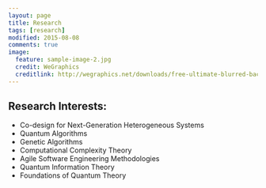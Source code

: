 ```yaml
---
layout: page
title: Research
tags: [research]
modified: 2015-08-08
comments: true
image:
  feature: sample-image-2.jpg
  credit: WeGraphics
  creditlink: http://wegraphics.net/downloads/free-ultimate-blurred-background-pack/
---
```


## Research Interests:

* Co-design for Next-Generation Heterogeneous Systems
* Quantum Algorithms
* Genetic Algorithms
* Computational Complexity Theory
* Agile Software Engineering Methodologies
* Quantum Information Theory
* Foundations of Quantum Theory
